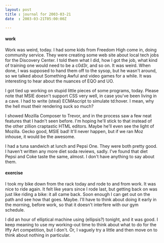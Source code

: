 ```yaml
---
layout: post
title : journal for 2003-03-21
date  : 2003-03-21T05:00:00Z

---
```

<h4>work</h4>Work was weird, today.  I had some kids from Freedom High come in, doing community service.  They were creating some web site about local tech jobs for the Discovery Center.  I told them what I did, how I got the job, what kind of training one would need to be a c0d3r, and so on.  It was weird.  When done, I was supposed to hand them off to the sysop, but he wasn't around, so we talked about Something Awful and video games for a while.  It was interesting to hear about the nuances of EQO and UO.

I got tied up working on stupid little pieces of some programs, today.  Please note that MSIE doesn't support CSS very well, in case you've been living in a cave.  I had to write (steal) ECMAscript to simulate td:hover.  I mean, why the hell must their rendering suck so much?

I showed Mozilla Composer to Trevor, and in the process saw a few neat features that I hadn't seen before.  I'm hoping he'll stick to that instead of the other zillion craptastic HTML editors.  Maybe he'll even see the light of Mozilla. Gecko good, MSIE bad!  It'll never happen, but if we ran Moz inhouse, it would be the awesome.

I had a tuna sandwich at lunch and Pepsi One.  They were both pretty good.  I haven't written any more diet soda reviews, sadly.  I've found that diet Pepsi and Coke taste the same, almost.  I don't have anything to say about them.<h4>exercise</h4>I took my bike down from the rack today and rode to and from work.  It was nice to ride again.  It felt like years since I rode last, but getting back on was just like riding a bike: it all came back.  Soon enough I can get out on the path and see how that goes.  Maybe.  I'll have to think about doing it early in the morning, before work, so that it doesn't interfere with our gym schedule.

I did an hour of elliptical machine using (ellipsis?) tonight, and it was good. I keep meaning to use my working-out time to think about what to do for the Iffy Art competition, but I don't.  Or, I vaguely try a little and then move on to think about nothing in particular.

